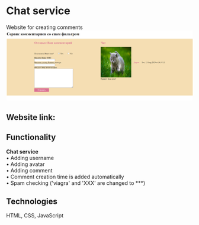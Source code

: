 # Chat service <br/>
 Website for creating comments <br/>
<img src="readme.png" />

## Website link: <br/>
<a target="_blank"></a>



## Functionality <br/>
  <strong>Chat service</strong> <br/>
	&bull; Adding username<br/>
	&bull; Adding avatar<br/>
    &bull; Adding comment<br/>
    &bull; Comment creation time is added automatically<br/>
    &bull; Spam checking ('viagra' and 'XXX' are changed to ***)<br/>




## Technologies <br/>
HTML, CSS, JavaScript<br/><br/>